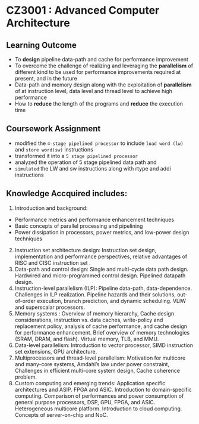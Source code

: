 # CZ3001 : Advanced Computer Architecture

## Learning Outcome
* To **design** pipeline data-path and cache for performance improvement
* To overcome the challenge of realizing and leveraging the **parallelism** of different kind to be used for performance improvements required at present, and in the future
* Data-path and memory design along with the exploitation of **parallelism** of at instruction level, data level and thread level to achieve high performance
* How to **reduce** the length of the programs and **reduce** the execution time

## Coursework Assignment
- modified the ``4-stage pipelined processor`` to include ``load word (lw)`` and ``store word(sw)`` instructions
- transformed it into a ``5 stage pipelined processor``
- analyzed the operation of 5 stage pipelined data path and 
- ``simulated`` the LW and sw instructions along with rtype and addi instructions 

## Knowledge Accquired includes: 

1. Introduction and background: 
- Performance metrics and performance enhancement
techniques
- Basic concepts of parallel processing and pipelining
- Power dissipation in processors, power metrics, and low-power design techniques
2. Instruction set architecture design: Instruction set design, implementation and
performance perspectives, relative advantages of RISC and CISC instruction set .
3. Data-path and control design: Single and multi-cycle data path design. Hardwired and
micro-programmed control design. Pipelined datapath design.
4. Instruction-level parallelism (ILP): Pipeline data-path, data-dependence. Challenges in ILP
realization. Pipeline hazards and their solutions, out-of-order execution, branch prediction, and
dynamic scheduling. VLIW and superscalar processors.
5. Memory systems : Overview of memory hierarchy, Cache design considerations, instruction
vs. data caches, write-policy and replacement policy, analysis of cache performance, and cache design
for performance enhancement. Brief overview of memory technologies (SRAM, DRAM, and flash).
Virtual memory, TLB, and MMU.
6. Data-level parallelism: Introduction to vector processor, SIMD instruction set extensions,
GPU architecture.
7. Multiprocessors and thread-level parallelism: Motivation for multicore and many-core
systems, Amdahl’s law under power constraint, Challenges in efficient multi-core system design, Cache
coherence problem.
8. Custom computing and emerging trends: Application specific architectures and ASIP. FPGA
and ASIC. Introduction to domain-specific computing. Comparison of performances and power
consumption of general purpose processors, DSP, GPU, FPGA, and ASIC. Heterogeneous multicore
platform. Introduction to cloud computing. Concepts of server-on-chip and NoC.
